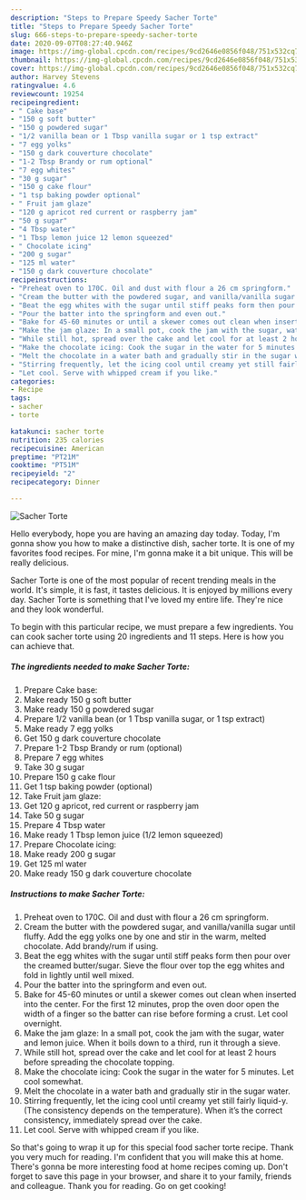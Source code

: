 ```yaml
---
description: "Steps to Prepare Speedy Sacher Torte"
title: "Steps to Prepare Speedy Sacher Torte"
slug: 666-steps-to-prepare-speedy-sacher-torte
date: 2020-09-07T08:27:40.946Z
image: https://img-global.cpcdn.com/recipes/9cd2646e0856f048/751x532cq70/sacher-torte-recipe-main-photo.jpg
thumbnail: https://img-global.cpcdn.com/recipes/9cd2646e0856f048/751x532cq70/sacher-torte-recipe-main-photo.jpg
cover: https://img-global.cpcdn.com/recipes/9cd2646e0856f048/751x532cq70/sacher-torte-recipe-main-photo.jpg
author: Harvey Stevens
ratingvalue: 4.6
reviewcount: 19254
recipeingredient:
- " Cake base"
- "150 g soft butter"
- "150 g powdered sugar"
- "1/2 vanilla bean or 1 Tbsp vanilla sugar or 1 tsp extract"
- "7 egg yolks"
- "150 g dark couverture chocolate"
- "1-2 Tbsp Brandy or rum optional"
- "7 egg whites"
- "30 g sugar"
- "150 g cake flour"
- "1 tsp baking powder optional"
- " Fruit jam glaze"
- "120 g apricot red current or raspberry jam"
- "50 g sugar"
- "4 Tbsp water"
- "1 Tbsp lemon juice 12 lemon squeezed"
- " Chocolate icing"
- "200 g sugar"
- "125 ml water"
- "150 g dark couverture chocolate"
recipeinstructions:
- "Preheat oven to 170C. Oil and dust with flour a 26 cm springform."
- "Cream the butter with the powdered sugar, and vanilla/vanilla sugar until fluffy. Add the egg yolks one by one and stir in the warm, melted chocolate. Add brandy/rum if using."
- "Beat the egg whites with the sugar until stiff peaks form then pour over the creamed butter/sugar. Sieve the flour over top the egg whites and fold in lightly until well mixed."
- "Pour the batter into the springform and even out."
- "Bake for 45-60 minutes or until a skewer comes out clean when inserted into the center. For the first 12 minutes, prop the oven door open the width of a finger so the batter can rise before forming a crust. Let cool overnight."
- "Make the jam glaze: In a small pot, cook the jam with the sugar, water and lemon juice. When it boils down to a third, run it through a sieve."
- "While still hot, spread over the cake and let cool for at least 2 hours before spreading the chocolate topping."
- "Make the chocolate icing: Cook the sugar in the water for 5 minutes. Let cool somewhat."
- "Melt the chocolate in a water bath and gradually stir in the sugar water."
- "Stirring frequently, let the icing cool until creamy yet still fairly liquid-y. (The consistency depends on the temperature). When it’s the correct consistency, immediately spread over the cake."
- "Let cool. Serve with whipped cream if you like."
categories:
- Recipe
tags:
- sacher
- torte

katakunci: sacher torte 
nutrition: 235 calories
recipecuisine: American
preptime: "PT21M"
cooktime: "PT51M"
recipeyield: "2"
recipecategory: Dinner

---
```



![Sacher Torte](https://img-global.cpcdn.com/recipes/9cd2646e0856f048/751x532cq70/sacher-torte-recipe-main-photo.jpg)

Hello everybody, hope you are having an amazing day today. Today, I'm gonna show you how to make a distinctive dish, sacher torte. It is one of my favorites food recipes. For mine, I'm gonna make it a bit unique. This will be really delicious.



Sacher Torte is one of the most popular of recent trending meals in the world. It's simple, it is fast, it tastes delicious. It is enjoyed by millions every day. Sacher Torte is something that I've loved my entire life. They're nice and they look wonderful.


To begin with this particular recipe, we must prepare a few ingredients. You can cook sacher torte using 20 ingredients and 11 steps. Here is how you can achieve that.

<!--inarticleads1-->

##### The ingredients needed to make Sacher Torte:

1. Prepare  Cake base:
1. Make ready 150 g soft butter
1. Make ready 150 g powdered sugar
1. Prepare 1/2 vanilla bean (or 1 Tbsp vanilla sugar, or 1 tsp extract)
1. Make ready 7 egg yolks
1. Get 150 g dark couverture chocolate
1. Prepare 1-2 Tbsp Brandy or rum (optional)
1. Prepare 7 egg whites
1. Take 30 g sugar
1. Prepare 150 g cake flour
1. Get 1 tsp baking powder (optional)
1. Take  Fruit jam glaze:
1. Get 120 g apricot, red current or raspberry jam
1. Take 50 g sugar
1. Prepare 4 Tbsp water
1. Make ready 1 Tbsp lemon juice (1/2 lemon squeezed)
1. Prepare  Chocolate icing:
1. Make ready 200 g sugar
1. Get 125 ml water
1. Make ready 150 g dark couverture chocolate




<!--inarticleads2-->

##### Instructions to make Sacher Torte:

1. Preheat oven to 170C. Oil and dust with flour a 26 cm springform.
1. Cream the butter with the powdered sugar, and vanilla/vanilla sugar until fluffy. Add the egg yolks one by one and stir in the warm, melted chocolate. Add brandy/rum if using.
1. Beat the egg whites with the sugar until stiff peaks form then pour over the creamed butter/sugar. Sieve the flour over top the egg whites and fold in lightly until well mixed.
1. Pour the batter into the springform and even out.
1. Bake for 45-60 minutes or until a skewer comes out clean when inserted into the center. For the first 12 minutes, prop the oven door open the width of a finger so the batter can rise before forming a crust. Let cool overnight.
1. Make the jam glaze: In a small pot, cook the jam with the sugar, water and lemon juice. When it boils down to a third, run it through a sieve.
1. While still hot, spread over the cake and let cool for at least 2 hours before spreading the chocolate topping.
1. Make the chocolate icing: Cook the sugar in the water for 5 minutes. Let cool somewhat.
1. Melt the chocolate in a water bath and gradually stir in the sugar water.
1. Stirring frequently, let the icing cool until creamy yet still fairly liquid-y. (The consistency depends on the temperature). When it’s the correct consistency, immediately spread over the cake.
1. Let cool. Serve with whipped cream if you like.




So that's going to wrap it up for this special food sacher torte recipe. Thank you very much for reading. I'm confident that you will make this at home. There's gonna be more interesting food at home recipes coming up. Don't forget to save this page in your browser, and share it to your family, friends and colleague. Thank you for reading. Go on get cooking!
